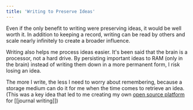 ```yaml
---
title: 'Writing to Preserve Ideas'
---
```


Even if the only benefit to writing were preserving ideas, it would be well worth it. In addition to keeping a record, writing can be read by others and scale nearly infinitely to create a broader influence.

Writing also helps me process ideas easier. It's been said that the brain is a processor, not a hard drive. By persisting important ideas to RAM (only in the brain) instead of writing them down in a more permanent form, I risk losing an idea.

The more I write, the less I need to worry about remembering, because a storage medium can do it for me when the time comes to retrieve an idea. (This was a key idea that led to me creating my own [open source platform](https://github.com/gillkyle/sol-journal) for [[journal writing]])
